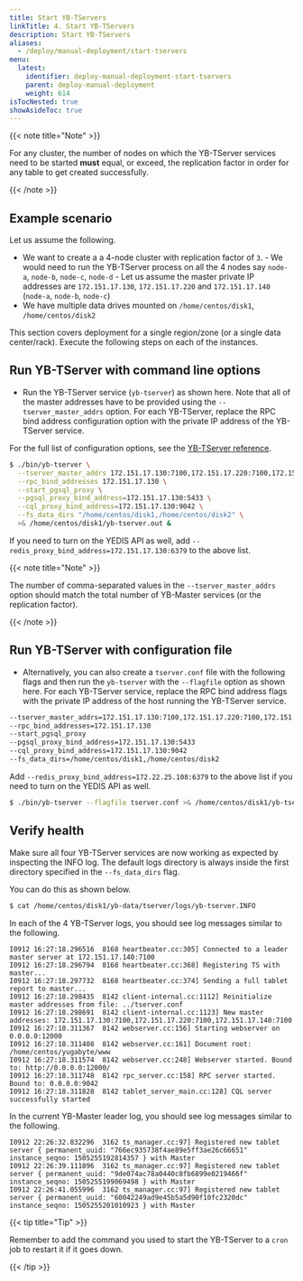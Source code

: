 ```yaml
---
title: Start YB-TServers
linkTitle: 4. Start YB-TServers
description: Start YB-TServers
aliases:
  - /deploy/manual-deployment/start-tservers
menu:
  latest:
    identifier: deploy-manual-deployment-start-tservers
    parent: deploy-manual-deployment
    weight: 614
isTocNested: true
showAsideToc: true
---
```


{{< note title="Note" >}}

For any cluster, the number of nodes on which the YB-TServer services need to be started **must** equal, or exceed, the replication factor in order for any table to get created successfully.

{{< /note >}}

## Example scenario

Let us assume the following.

- We want to create a a 4-node cluster with replication factor of `3`.
      - We would need to run the YB-TServer process on all the 4 nodes say `node-a`, `node-b`, `node-c`, `node-d`
      - Let us assume the master private IP addresses are `172.151.17.130`, `172.151.17.220` and `172.151.17.140` (`node-a`, `node-b`, `node-c`)
- We have multiple data drives mounted on `/home/centos/disk1`, `/home/centos/disk2`

This section covers deployment for a single region/zone (or a single data center/rack). Execute the following steps on each of the instances.

## Run YB-TServer with command line options

- Run the YB-TServer service (`yb-tserver`) as shown here. Note that all of the master addresses have to be provided using the `--tserver_master_addrs` option. For each YB-TServer, replace the RPC bind address configuration option with the private IP address of the YB-TServer service.

For the full list of configuration options, see the [YB-TServer reference](../../../reference/configuration/yb-tserver/).

```sh
$ ./bin/yb-tserver \
  --tserver_master_addrs 172.151.17.130:7100,172.151.17.220:7100,172.151.17.140:7100 \
  --rpc_bind_addresses 172.151.17.130 \
  --start_pgsql_proxy \
  --pgsql_proxy_bind_address=172.151.17.130:5433 \
  --cql_proxy_bind_address=172.151.17.130:9042 \
  --fs_data_dirs "/home/centos/disk1,/home/centos/disk2" \
  >& /home/centos/disk1/yb-tserver.out &
```

If you need to turn on the YEDIS API as well, add `--redis_proxy_bind_address=172.151.17.130:6379` to the above list.

{{< note title="Note" >}}

The number of comma-separated values in the `--tserver_master_addrs` option should match the total number of YB-Master services (or the replication factor).

{{< /note >}}

## Run YB-TServer with configuration file

- Alternatively, you can also create a `tserver.conf` file with the following flags and then run the `yb-tserver` with the `--flagfile` option as shown here. For each YB-TServer service, replace the RPC bind address flags with the private IP address of the host running the YB-TServer service.

```sh
--tserver_master_addrs=172.151.17.130:7100,172.151.17.220:7100,172.151.17.140:7100
--rpc_bind_addresses=172.151.17.130
--start_pgsql_proxy
--pgsql_proxy_bind_address=172.151.17.130:5433
--cql_proxy_bind_address=172.151.17.130:9042
--fs_data_dirs=/home/centos/disk1,/home/centos/disk2
```

Add `--redis_proxy_bind_address=172.22.25.108:6379` to the above list if you need to turn on the YEDIS API as well.

```sh
$ ./bin/yb-tserver --flagfile tserver.conf >& /home/centos/disk1/yb-tserver.out &
```

## Verify health

Make sure all four YB-TServer services are now working as expected by inspecting the INFO log. The default logs directory is always inside the first directory specified in the `--fs_data_dirs` flag.

You can do this as shown below.

```sh
$ cat /home/centos/disk1/yb-data/tserver/logs/yb-tserver.INFO
```

In each of the 4 YB-TServer logs, you should see log messages similar to the following.

```
I0912 16:27:18.296516  8168 heartbeater.cc:305] Connected to a leader master server at 172.151.17.140:7100
I0912 16:27:18.296794  8168 heartbeater.cc:368] Registering TS with master...
I0912 16:27:18.297732  8168 heartbeater.cc:374] Sending a full tablet report to master...
I0912 16:27:18.298435  8142 client-internal.cc:1112] Reinitialize master addresses from file: ../tserver.conf
I0912 16:27:18.298691  8142 client-internal.cc:1123] New master addresses: 172.151.17.130:7100,172.151.17.220:7100,172.151.17.140:7100
I0912 16:27:18.311367  8142 webserver.cc:156] Starting webserver on 0.0.0.0:12000
I0912 16:27:18.311408  8142 webserver.cc:161] Document root: /home/centos/yugabyte/www
I0912 16:27:18.311574  8142 webserver.cc:248] Webserver started. Bound to: http://0.0.0.0:12000/
I0912 16:27:18.311748  8142 rpc_server.cc:158] RPC server started. Bound to: 0.0.0.0:9042
I0912 16:27:18.311828  8142 tablet_server_main.cc:128] CQL server successfully started
```

In the current YB-Master leader log, you should see log messages similar to the following.

```
I0912 22:26:32.832296  3162 ts_manager.cc:97] Registered new tablet server { permanent_uuid: "766ec935738f4ae89e5ff3ae26c66651" instance_seqno: 1505255192814357 } with Master
I0912 22:26:39.111896  3162 ts_manager.cc:97] Registered new tablet server { permanent_uuid: "9de074ac78a0440c8fb6899e0219466f" instance_seqno: 1505255199069498 } with Master
I0912 22:26:41.055996  3162 ts_manager.cc:97] Registered new tablet server { permanent_uuid: "60042249ad9e45b5a5d90f10fc2320dc" instance_seqno: 1505255201010923 } with Master
```

{{< tip title="Tip" >}}

Remember to add the command you used to start the YB-TServer to a `cron` job to restart it if it goes down.

{{< /tip >}}
